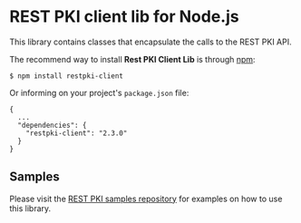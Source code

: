 REST PKI client lib for Node.js
===============================
This library contains classes that encapsulate the calls to the REST PKI API.

The recommend way to install **Rest PKI Client Lib** is through [npm](https://www.npmjs.com/):

    $ npm install restpki-client

Or informing on your project's `package.json` file:

    {
      ...
      "dependencies": {
        "restpki-client": "2.3.0"
      }
    }

Samples
-------

Please visit the [REST PKI samples repository](https://github.com/LacunaSoftware/RestPkiSamples/tree/master/NodeJS)
for examples on how to use this library.
